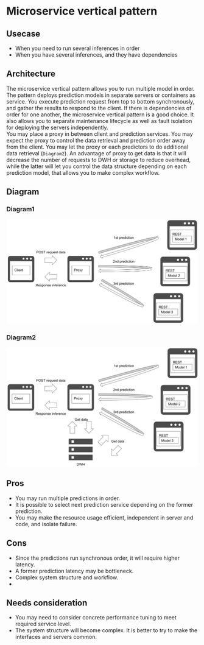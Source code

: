 # Microservice vertical pattern

## Usecase
- When you need to run several inferences in order
- When you have several inferences, and they have dependencies

## Architecture
The microservice vertical pattern allows you to run multiple model in order. The pattern deploys prediction models in separate servers or containers as service. You execute prediction request from top to bottom synchronously, and gather the results to respond to the client. If there is dependencies of order for one another, the microservice vertical pattern is a good choice. It also allows you to separate maintenance lifecycle as well as fault isolation for deploying the servers independently.<br>
You may place a proxy in between client and prediction services. You may expect the proxy to control the data retrieval and prediction order away from the client. You may let the proxy or each predictors to do additional data retrieval (`Diagram2`). An advantage of proxy to get data is that it will decrease the number of requests to DWH or storage to reduce overhead, while the latter will let you control the data structure depending on each prediction model, that allows you to make complex workflow.


## Diagram
### Diagram1
![diagram1](diagram1.png)

### Diagram2
![diagram2](diagram2.png)

## Pros
- You may run multiple predictions in order.
- It is possible to select next prediction service depending on the former prediction.
- You may make the resource usage efficient, independent in server and code, and isolate failure.

## Cons
- Since the predictions run synchronous order, it will require higher latency.
- A former prediction latency may be bottleneck.
- Complex system structure and workflow.
- 
## Needs consideration
- You may need to consider concrete performance tuning to meet required service level.
- The system structure will become complex. It is better to try to make the interfaces and servers common.